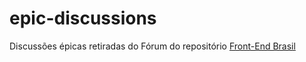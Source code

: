 # epic-discussions
Discussões épicas retiradas do Fórum do repositório [Front-End Brasil](https://github.com/frontendbr)
